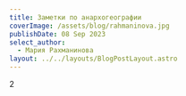 ```yaml
---
title: Заметки по анархогеографии
coverImage: /assets/blog/rahmaninova.jpg
publishDate: 08 Sep 2023
select_author:
  - Мария Рахманинова
layout: ../../layouts/BlogPostLayout.astro
---
```

2